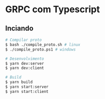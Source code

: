 # GRPC com Typescript

## Inciando

```bash
# Compilar proto
$ bash ./compile_proto.sh # linux
$ ./compile_proto.ps1 # windows

# Desenvolvimento
$ yarn dev:server
$ yarn dev:client

# Build
$ yarn build
$ yarn start:server
$ yarn start:client
```